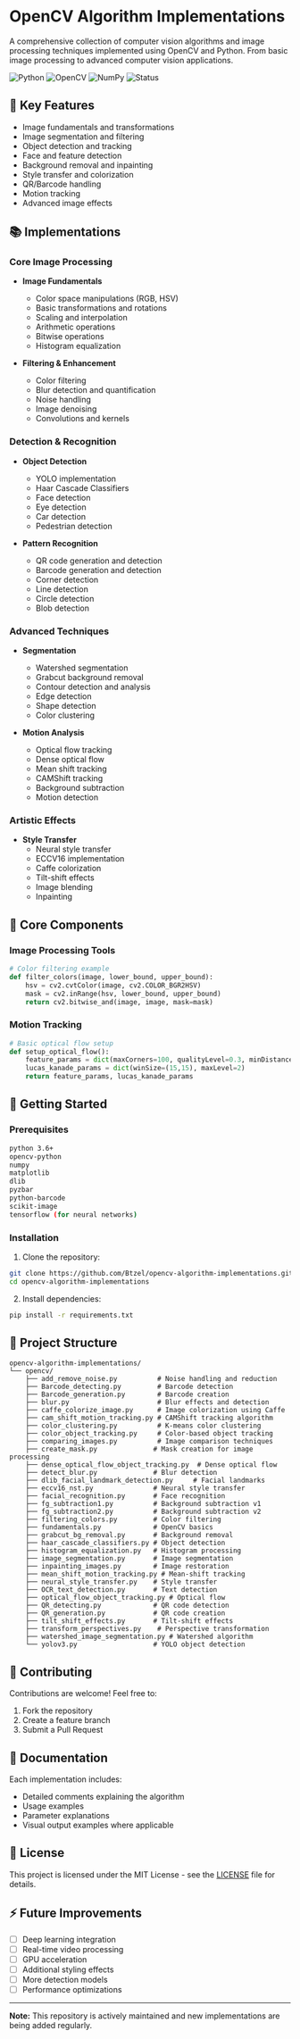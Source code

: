 # OpenCV Algorithm Implementations

A comprehensive collection of computer vision algorithms and image processing techniques implemented using OpenCV and Python. From basic image processing to advanced computer vision applications.

![Python](https://img.shields.io/badge/python-3.6+-blue.svg)
![OpenCV](https://img.shields.io/badge/opencv-4.0+-red.svg)
![NumPy](https://img.shields.io/badge/numpy-1.19+-green.svg)
![Status](https://img.shields.io/badge/status-in%20development-yellow.svg)

## 🌟 Key Features

- Image fundamentals and transformations
- Image segmentation and filtering
- Object detection and tracking
- Face and feature detection
- Background removal and inpainting
- Style transfer and colorization
- QR/Barcode handling
- Motion tracking
- Advanced image effects

## 📚 Implementations

### Core Image Processing
- **Image Fundamentals**
  - Color space manipulations (RGB, HSV)
  - Basic transformations and rotations
  - Scaling and interpolation
  - Arithmetic operations
  - Bitwise operations
  - Histogram equalization

- **Filtering & Enhancement**
  - Color filtering
  - Blur detection and quantification
  - Noise handling
  - Image denoising
  - Convolutions and kernels

### Detection & Recognition
- **Object Detection**
  - YOLO implementation
  - Haar Cascade Classifiers
  - Face detection
  - Eye detection
  - Car detection
  - Pedestrian detection

- **Pattern Recognition**
  - QR code generation and detection
  - Barcode generation and detection
  - Corner detection
  - Line detection
  - Circle detection
  - Blob detection

### Advanced Techniques
- **Segmentation**
  - Watershed segmentation
  - Grabcut background removal
  - Contour detection and analysis
  - Edge detection
  - Shape detection
  - Color clustering

- **Motion Analysis**
  - Optical flow tracking
  - Dense optical flow
  - Mean shift tracking
  - CAMShift tracking
  - Background subtraction
  - Motion detection

### Artistic Effects
- **Style Transfer**
  - Neural style transfer
  - ECCV16 implementation
  - Caffe colorization
  - Tilt-shift effects
  - Image blending
  - Inpainting

## 🔧 Core Components

### Image Processing Tools
```python
# Color filtering example
def filter_colors(image, lower_bound, upper_bound):
    hsv = cv2.cvtColor(image, cv2.COLOR_BGR2HSV)
    mask = cv2.inRange(hsv, lower_bound, upper_bound)
    return cv2.bitwise_and(image, image, mask=mask)
```

### Motion Tracking
```python
# Basic optical flow setup
def setup_optical_flow():
    feature_params = dict(maxCorners=100, qualityLevel=0.3, minDistance=7, blockSize=7)
    lucas_kanade_params = dict(winSize=(15,15), maxLevel=2)
    return feature_params, lucas_kanade_params
```

## 🚀 Getting Started

### Prerequisites
```bash
python 3.6+
opencv-python
numpy
matplotlib
dlib
pyzbar
python-barcode
scikit-image
tensorflow (for neural networks)
```

### Installation
1. Clone the repository:
```bash
git clone https://github.com/Btzel/opencv-algorithm-implementations.git
cd opencv-algorithm-implementations
```

2. Install dependencies:
```bash
pip install -r requirements.txt
```

## 📁 Project Structure
```
opencv-algorithm-implementations/
└── opencv/
    ├── add_remove_noise.py          # Noise handling and reduction
    ├── Barcode_detecting.py         # Barcode detection
    ├── Barcode_generation.py        # Barcode creation
    ├── blur.py                      # Blur effects and detection
    ├── caffe_colorize_image.py      # Image colorization using Caffe
    ├── cam_shift_motion_tracking.py # CAMShift tracking algorithm
    ├── color_clustering.py          # K-means color clustering
    ├── color_object_tracking.py     # Color-based object tracking
    ├── comparing_images.py          # Image comparison techniques
    ├── create_mask.py              # Mask creation for image processing
    ├── dense_optical_flow_object_tracking.py  # Dense optical flow
    ├── detect_blur.py              # Blur detection
    ├── dlib_facial_landmark_detection.py     # Facial landmarks
    ├── eccv16_nst.py               # Neural style transfer
    ├── facial_recognition.py       # Face recognition
    ├── fg_subtraction1.py          # Background subtraction v1
    ├── fg_subtraction2.py          # Background subtraction v2
    ├── filtering_colors.py         # Color filtering
    ├── fundamentals.py             # OpenCV basics
    ├── grabcut_bg_removal.py       # Background removal
    ├── haar_cascade_classifiers.py # Object detection
    ├── histogram_equalization.py   # Histogram processing
    ├── image_segmentation.py       # Image segmentation
    ├── inpainting_images.py        # Image restoration
    ├── mean_shift_motion_tracking.py # Mean-shift tracking
    ├── neural_style_transfer.py    # Style transfer
    ├── OCR_text_detection.py       # Text detection
    ├── optical_flow_object_tracking.py # Optical flow
    ├── QR_detecting.py             # QR code detection
    ├── QR_generation.py            # QR code creation
    ├── tilt_shift_effects.py       # Tilt-shift effects
    ├── transform_perspectives.py    # Perspective transformation
    ├── watershed_image_segmentation.py # Watershed algorithm
    └── yolov3.py                   # YOLO object detection
```

## 🤝 Contributing

Contributions are welcome! Feel free to:

1. Fork the repository
2. Create a feature branch
3. Submit a Pull Request

## 📖 Documentation

Each implementation includes:
- Detailed comments explaining the algorithm
- Usage examples
- Parameter explanations
- Visual output examples where applicable

## 📝 License

This project is licensed under the MIT License - see the [LICENSE](LICENSE) file for details.

## ⚡ Future Improvements

- [ ] Deep learning integration
- [ ] Real-time video processing
- [ ] GPU acceleration
- [ ] Additional styling effects
- [ ] More detection models
- [ ] Performance optimizations

---

**Note:** This repository is actively maintained and new implementations are being added regularly.
